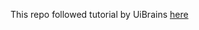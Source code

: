 This repo followed tutorial by UiBrains [here](https://www.youtube.com/playlist?list=PLgp11Hu-N4DQjwdRpePYd7tNjmDyGfNck)
